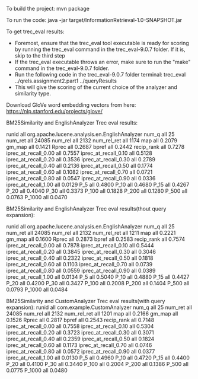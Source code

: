 To build the project: mvn package

To run the code: java -jar target/InformationRetrieval-1.0-SNAPSHOT.jar

To get trec_eval results: 
- Foremost, ensure that the trec_eval tool executable is ready for scoring by running the trec_eval command in the trec_eval-9.0.7 folder. If it is, skip to the third step
- If the trec_eval executable throws an error, make sure to run the "make" command in the trec_eval-9.0.7 folder.
- Run the following code in the trec_eval-9.0.7 folder terminal: trec_eval ../qrels.assignment2.part1 ../queryResults
- This will give the scoring of the current choice of the analyzer and similarity type.

Download GloVe word embedding vectors from here: https://nlp.stanford.edu/projects/glove/

BM25Similarity and EnglishAnalyzer
Trec eval results:

runid                   all     org.apache.lucene.analysis.en.EnglishAnalyzer
num_q                   all     25
num_ret                 all     24085
num_rel                 all     2132
num_rel_ret             all     1174
map                     all     0.2079
gm_map                  all     0.1421
Rprec                   all     0.2687
bpref                   all     0.2442
recip_rank              all     0.7278
iprec_at_recall_0.00    all     0.7557
iprec_at_recall_0.10    all     0.5128
iprec_at_recall_0.20    all     0.3536
iprec_at_recall_0.30    all     0.2789
iprec_at_recall_0.40    all     0.2136
iprec_at_recall_0.50    all     0.1774
iprec_at_recall_0.60    all     0.1082
iprec_at_recall_0.70    all     0.0721
iprec_at_recall_0.80    all     0.0547
iprec_at_recall_0.90    all     0.0336
iprec_at_recall_1.00    all     0.0129
P_5                     all     0.4800
P_10                    all     0.4680
P_15                    all     0.4267
P_20                    all     0.4040
P_30                    all     0.3373
P_100                   all     0.1828
P_200                   all     0.1280
P_500                   all     0.0763
P_1000                  all     0.0470

BM25Similarity and EnglishAnalyzer
Trec eval results(thout query expansion):

runid                   all     org.apache.lucene.analysis.en.EnglishAnalyzer
num_q                   all     25
num_ret                 all     24085
num_rel                 all     2132
num_rel_ret             all     1211
map                     all     0.2221
gm_map                  all     0.1600
Rprec                   all     0.2873
bpref                   all     0.2583
recip_rank              all     0.7574
iprec_at_recall_0.00    all     0.7878
iprec_at_recall_0.10    all     0.5444
iprec_at_recall_0.20    all     0.3845
iprec_at_recall_0.30    all     0.3046
iprec_at_recall_0.40    all     0.2322
iprec_at_recall_0.50    all     0.1818
iprec_at_recall_0.60    all     0.1103
iprec_at_recall_0.70    all     0.0739
iprec_at_recall_0.80    all     0.0559
iprec_at_recall_0.90    all     0.0389
iprec_at_recall_1.00    all     0.0134
P_5                     all     0.5040
P_10                    all     0.4880
P_15                    all     0.4427
P_20                    all     0.4200
P_30                    all     0.3427
P_100                   all     0.2008
P_200                   all     0.1404
P_500                   all     0.0793
P_1000                  all     0.0484



BM25Similarity and CustomAnalyzer
Trec eval results(with query expansion):
runid                   all     com.example.CustomAnalyzer
num_q                   all     25
num_ret                 all     24085
num_rel                 all     2132
num_rel_ret             all     1201
map                     all     0.2166
gm_map                  all     0.1526
Rprec                   all     0.2817
bpref                   all     0.2543
recip_rank              all     0.7148
iprec_at_recall_0.00    all     0.7558
iprec_at_recall_0.10    all     0.5304
iprec_at_recall_0.20    all     0.3723
iprec_at_recall_0.30    all     0.3071
iprec_at_recall_0.40    all     0.2359
iprec_at_recall_0.50    all     0.1824
iprec_at_recall_0.60    all     0.1173
iprec_at_recall_0.70    all     0.0746
iprec_at_recall_0.80    all     0.0572
iprec_at_recall_0.90    all     0.0377
iprec_at_recall_1.00    all     0.0130
P_5                     all     0.4960
P_10                    all     0.4720
P_15                    all     0.4400
P_20                    all     0.4100
P_30                    all     0.3440
P_100                   all     0.2004
P_200                   all     0.1386
P_500                   all     0.0775
P_1000                  all     0.0480
